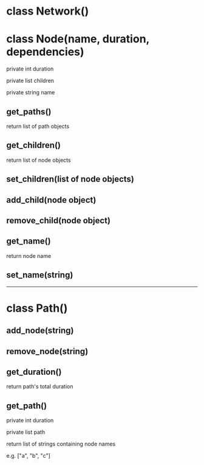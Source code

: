 # class Network()

## 

# class Node(name, duration, dependencies)

private int duration

private list children

private string name

## get_paths()
return list of path objects

## get_children()
return list of node objects

## set_children(list of node objects)

## add_child(node object)

## remove_child(node object)

## get_name()
return node name

## set_name(string)

---
# class Path()

## add_node(string)

## remove_node(string)

## get_duration()
return path's total duration

## get_path()
private int duration

private list path

return list of strings containing node names

e.g. ["a", "b", "c"]

